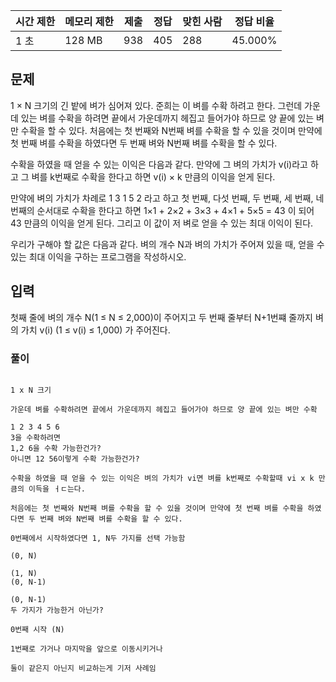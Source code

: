  

|시간 제한|메모리 제한|제출|정답|맞힌 사람|정답 비율|
|---|---|---|---|---|---|
|1 초|128 MB|938|405|288|45.000%|

## 문제

1 × N 크기의 긴 밭에 벼가 심어져 있다. 준희는 이 벼를 수확 하려고 한다. 그런데 가운데 있는 벼를 수확을 하려면 끝에서 가운데까지 헤집고 들어가야 하므로 양 끝에 있는 벼만 수확을 할 수 있다. 처음에는 첫 번째와 N번째 벼를 수확을 할 수 있을 것이며 만약에 첫 번째 벼를 수확을 하였다면 두 번째 벼와 N번째 벼를 수확을 할 수 있다.

수확을 하였을 때 얻을 수 있는 이익은 다음과 같다. 만약에 그 벼의 가치가 v(i)라고 하고 그 벼를 k번째로 수확을 한다고 하면 v(i) × k 만큼의 이익을 얻게 된다.

만약에 벼의 가치가 차례로 1 3 1 5 2 라고 하고 첫 번째, 다섯 번째, 두 번째, 세 번째, 네 번째의 순서대로 수확을 한다고 하면 1×1 + 2×2 + 3×3 + 4×1 + 5×5 = 43 이 되어 43 만큼의 이익을 얻게 된다. 그리고 이 값이 저 벼로 얻을 수 있는 최대 이익이 된다.

우리가 구해야 할 값은 다음과 같다. 벼의 개수 N과 벼의 가치가 주어져 있을 때, 얻을 수 있는 최대 이익을 구하는 프로그램을 작성하시오.

## 입력

첫째 줄에 벼의 개수 N(1 ≤ N ≤ 2,000)이 주어지고 두 번째 줄부터 N+1번쨰 줄까지 벼의 가치 v(i) (1 ≤ v(i) ≤ 1,000) 가 주어진다.

### 풀이
```

1 x N 크기

가운데 벼를 수확하려면 끝에서 가운데까지 헤집고 들어가야 하므로 양 끝에 있는 벼만 수확

1 2 3 4 5 6
3을 수확하려면
1,2 6을 수확 가능한건가?
아니면 12 56이렇게 수확 가능한건가?

수확을 하였을 때 얻을 수 있는 이익은 벼의 가치가 vi면 벼를 k번째로 수확할때 vi x k 만큼의 이득을 ㅓㄷ는다.

처음에는 첫 번째와 N번째 벼를 수확을 할 수 있을 것이며 만약에 첫 번째 벼를 수확을 하였다면 두 번째 벼와 N번째 벼를 수확을 할 수 있다.

0번째에서 시작하였다면 1, N두 가지를 선택 가능함

(0, N)

(1, N)
(0, N-1)

(0, N-1)
두 가지가 가능한거 아닌가?

0번째 시작 (N)

1번째로 가거나 마지막을 앞으로 이동시키거나

둘이 같은지 아닌지 비교하는게 기저 사례임

```